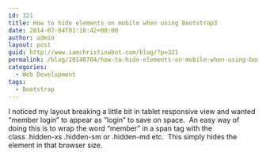 ```yaml
---
id: 321
title: How to hide elements on mobile when using Bootstrap3
date: 2014-07-04T01:16:42+00:00
author: admin
layout: post
guid: http://www.iamchristinabot.com/blog/?p=321
permalink: /blog/20140704/how-to-hide-elements-on-mobile-when-using-bootstrap3/
categories:
  - Web Development
tags:
  - Bootstrap
---
```

I noticed my layout breaking a little bit in tablet responsive view and wanted &#8220;member login&#8221; to appear as &#8220;login&#8221; to save on space.  An easy way of doing this is to wrap the word &#8220;member&#8221; in a span tag with the class .hidden-xs .hidden-sm or .hidden-md etc.  This simply hides the element in that browser size.
